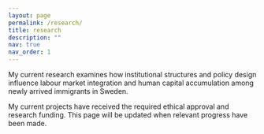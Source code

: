 ```yaml
---
layout: page
permalink: /research/
title: research
description: ""
nav: true
nav_order: 1
---
```


My current research examines how institutional structures and policy design influence labour market integration and human capital accumulation among newly arrived immigrants in Sweden.

My current projects have received the required ethical approval and research funding. This page will be updated when relevant progress have been made.
